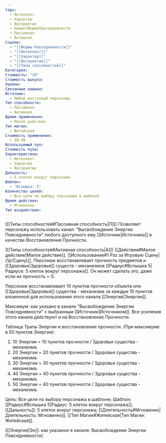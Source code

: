 ```yaml
---
tags:
  - Интеллект
  - Характер
  - Восприятие
  - Навык/ФормаПовседневности
  - Пассивная
  - Активная
Ссылки:
  - "[[Формы Повседневности]]"
  - "[[Интеллект]]"
  - "[[Характер]]"
  - "[[Восприятие]]"
  - "[[Типы способностей]]"
Категория: 
Стоимость: "20"
Стоимость выкупа: 
Уровни: 
Связанные навыки: 
Источник:
  - Любой доступный персонажу
Тип способности:
  - Пассивная
  - Активная
Время применения:
  - Малое действие
Тип магии:
  - Житейская
Стоимость применения:
  - 10-50
Используемый пул: 
Стоимость пула: 
Характеристики:
  - Интеллект
  - Характер
  - Восприятие
Дальность:
  - 5 клеток вокруг персонажа
Шаблон:
  - "Вспышка: 5"
Количество целей:
  - Все цели по выбору персонажа в шаблоне
Время действия:
  - Мгновенно
Тип воздействия:
---
```

([[Типы способностей#Пассивная способность|П]]) Позволяет персонажу использовать канал: "Высвобождение Энергии Повседневности" любого доступного ему [[Источник|Источника]] в качестве Восстановления Прочности.

([[Типы способностей#Активная способность|А]]) [[Действия#Малое действие|Малое действие]]. [[Использование#1 Раз за Игровую Сцену|(1р/Сцену)]]. Персонаж восстанавливает прочность предметов и [[Здоровье|Здоровья]] существ - механизмов [[Радиус#Вспышка 5|Радиусе: 5 клеток вокруг персонажа]]. Он может сделать это, даже если их прочность = 0. 

Персонаж восстанавливает 10 пунктов прочности объекта или [[Здоровье|Здоровья]] существа - механизма за каждые 10 пунктов вложенной для использования этого канала [[Энергия|Энергии]]. 
 
Максимум: как указано в канале "Высвобождение Энергии Повседневности" с выбранным [[Источник|Источником]]. Все усиления этого канала действуют и на Восстановление Прочности.

Таблица Траты Энергии и восстановление прочности.
(При максимуме в 50 пунктов Энергии):

1. 10 Энергии = 10 пунктов прочности / Здоровья существа - механизма.
2. 20 Энергии = 20 пунктов прочности / Здоровья существа - механизма.
3. 30 Энергии = 30 пунктов прочности / Здоровья существа - механизма.
4. 40 Энергии = 40 пунктов прочности / Здоровья существа - механизма.
5. 50 Энергии = 40 пунктов прочности / Здоровья существа - механизма.

Цель: Все цели по выбору персонажа в шаблоне; Шаблон: [[Радиус#Вспышка 5|Радиус: 5 клеток вокруг персонажа]]; [[Дальность]]: 5 клеток вокруг персонажа; 
 [[Длительность#Мгновенно|Длительность: Мгновенно]]. [[Тип Магии#Житейская|Тип Магии: Житейская]]. 

([[Энергия|Эн]]: как указанно в канале: Высвобождение Энергии Повседневности)